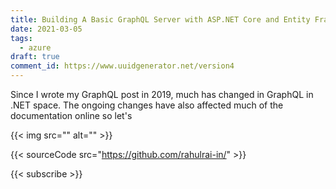 ```yaml
---
title: Building A Basic GraphQL Server with ASP.NET Core and Entity Framwork Core
date: 2021-03-05
tags:
  - azure
draft: true
comment_id: https://www.uuidgenerator.net/version4
---
```


Since I wrote my GraphQL post in 2019, much has changed in GraphQL in .NET space. The ongoing changes have also affected much of the documentation online so let's  

{{< img src="" alt="" >}}

{{< sourceCode src="https://github.com/rahulrai-in/" >}}

{{< subscribe >}}
